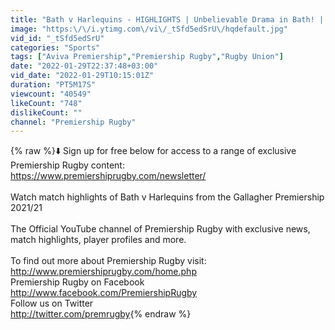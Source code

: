 ```yaml
---
title: "Bath v Harlequins - HIGHLIGHTS | Unbelievable Drama in Bath! | Competition"
image: "https:\/\/i.ytimg.com\/vi\/_tSfd5edSrU\/hqdefault.jpg"
vid_id: "_tSfd5edSrU"
categories: "Sports"
tags: ["Aviva Premiership","Premiership Rugby","Rugby Union"]
date: "2022-01-29T22:37:48+03:00"
vid_date: "2022-01-29T10:15:01Z"
duration: "PT5M17S"
viewcount: "40549"
likeCount: "748"
dislikeCount: ""
channel: "Premiership Rugby"
---
```

{% raw %}⬇️ Sign up for free below for access to a range of exclusive Premiership Rugby content:<br /><a rel="nofollow" target="blank" href="https://www.premiershiprugby.com/newsletter/">https://www.premiershiprugby.com/newsletter/</a><br /><br />Watch match highlights of Bath v Harlequins from the Gallagher Premiership 2021/21<br /><br />The Official YouTube channel of Premiership Rugby with exclusive news, match highlights, player profiles and more.<br /><br />To find out more about Premiership Rugby visit:<br /><a rel="nofollow" target="blank" href="http://www.premiershiprugby.com/home.php">http://www.premiershiprugby.com/home.php</a><br />Premiership Rugby on Facebook<br /><a rel="nofollow" target="blank" href="http://www.facebook.com/PremiershipRugby">http://www.facebook.com/PremiershipRugby</a><br />Follow us on Twitter<br /><a rel="nofollow" target="blank" href="http://twitter.com/premrugby">http://twitter.com/premrugby</a>{% endraw %}
